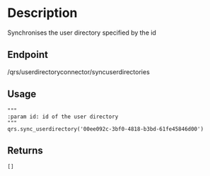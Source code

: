 # Description
Synchronises the user directory specified by the id

## Endpoint
/qrs/userdirectoryconnector/syncuserdirectories

## Usage
```
"""
:param id: id of the user directory
"""
qrs.sync_userdirectory('00ee092c-3bf0-4818-b3bd-61fe45846d00')
```
## Returns
```
[]
```
